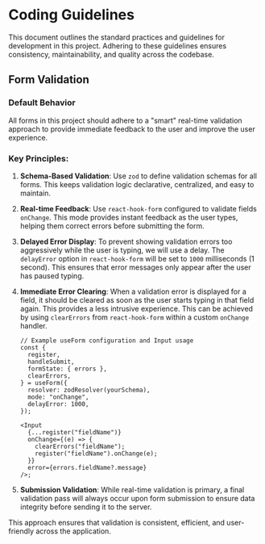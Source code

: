 # Coding Guidelines

This document outlines the standard practices and guidelines for development in this project. Adhering to these guidelines ensures consistency, maintainability, and quality across the codebase.

## Form Validation

### Default Behavior

All forms in this project should adhere to a "smart" real-time validation approach to provide immediate feedback to the user and improve the user experience.

### Key Principles:

1.  **Schema-Based Validation**: Use `zod` to define validation schemas for all forms. This keeps validation logic declarative, centralized, and easy to maintain.

2.  **Real-time Feedback**: Use `react-hook-form` configured to validate fields `onChange`. This mode provides instant feedback as the user types, helping them correct errors before submitting the form.

3.  **Delayed Error Display**: To prevent showing validation errors too aggressively while the user is typing, we will use a delay. The `delayError` option in `react-hook-form` will be set to `1000` milliseconds (1 second). This ensures that error messages only appear after the user has paused typing.

4.  **Immediate Error Clearing**: When a validation error is displayed for a field, it should be cleared as soon as the user starts typing in that field again. This provides a less intrusive experience. This can be achieved by using `clearErrors` from `react-hook-form` within a custom `onChange` handler.

    ```tsx
    // Example useForm configuration and Input usage
    const {
      register,
      handleSubmit,
      formState: { errors },
      clearErrors,
    } = useForm({
      resolver: zodResolver(yourSchema),
      mode: "onChange",
      delayError: 1000,
    });

    <Input
      {...register("fieldName")}
      onChange={(e) => {
        clearErrors("fieldName");
        register("fieldName").onChange(e);
      }}
      error={errors.fieldName?.message}
    />;
    ```

5.  **Submission Validation**: While real-time validation is primary, a final validation pass will always occur upon form submission to ensure data integrity before sending it to the server.

This approach ensures that validation is consistent, efficient, and user-friendly across the application.

